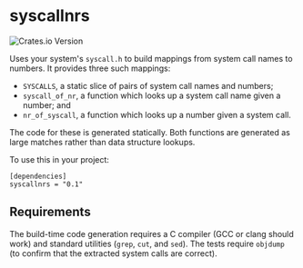# syscallnrs

![Crates.io Version](https://img.shields.io/crates/v/syscallnrs)

Uses your system's `syscall.h` to build mappings from system call names to numbers. It provides three such mappings:

  - `SYSCALLS`, a static slice of pairs of system call names and numbers;
  - `syscall_of_nr`, a function which looks up a system call name given a number; and
  - `nr_of_syscall`, a function which looks up a number given a system call.

The code for these is generated statically. Both functions are generated as large matches rather than data structure lookups.

To use this in your project:

```
[dependencies]
syscallnrs = "0.1"
```

## Requirements

The build-time code generation requires a C compiler (GCC or clang should work) and standard utilities (`grep`, `cut`, and `sed`). The tests require `objdump` (to confirm that the extracted system calls are correct).